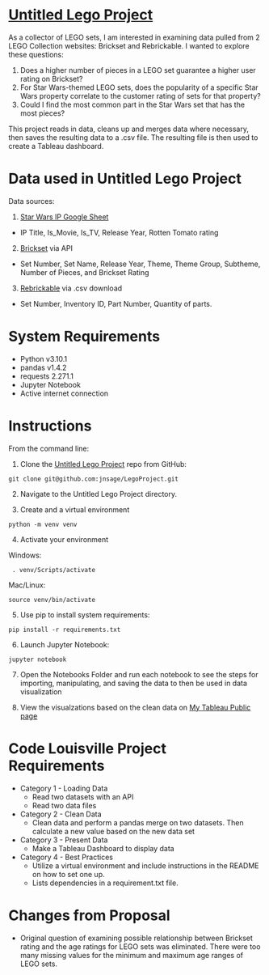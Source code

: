 # [Untitled Lego Project](https://github.com/jnsage/LegoProject) 

As a collector of LEGO sets, I am interested in examining data pulled from 2 LEGO Collection websites: Brickset and Rebrickable. I wanted to explore these questions:

1) Does a higher number of pieces in a LEGO set guarantee a higher user rating on Brickset?
2) For Star Wars-themed LEGO sets, does the popularity of a specific Star Wars property correlate to the customer rating of sets for that property?
3) Could I find the most common part in the Star Wars set that has the most pieces?

This project reads in data, cleans up and merges data where necessary, then saves the resulting data to a .csv file. The resulting file is then used to create a Tableau dashboard.

# Data used in Untitled Lego Project
Data sources: 
1) [Star Wars IP Google Sheet](https://docs.google.com/spreadsheets/d/1xw7y9yawF6i35BTfP9M1uUawJvwpacz01Xq4MEZszBs/edit#gid=0)
- IP Title, Is_Movie, Is_TV, Release Year, Rotten Tomato rating
2) [Brickset](https://brickset.com/) via  API
- Set Number, Set Name, Release Year, Theme, Theme Group, Subtheme, Number of Pieces, and Brickset Rating
3) [Rebrickable](https://rebrickable.com) via .csv download 
- Set Number, Inventory ID, Part Number, Quantity of parts. 


# System Requirements
- Python v3.10.1
- pandas v1.4.2
- requests 2.271.1
- Jupyter Notebook
- Active internet connection
  
   
# Instructions 
From the command line:
1) Clone the [Untitled Lego Project](https://github.com/jnsage/LegoProject) repo from GitHub:
```
git clone git@github.com:jnsage/LegoProject.git
```
2) Navigate to the Untitled Lego Project directory.

3) Create and a virtual environment 
```
python -m venv venv
```
4) Activate your environment 

Windows:
```
 . venv/Scripts/activate
```
 Mac/Linux:
```
source venv/bin/activate
```
5) Use pip to install system requirements:
```
pip install -r requirements.txt
```
6) Launch Jupyter Notebook:
```
jupyter notebook
``` 

7) Open the Notebooks Folder and run each notebook to see the steps for importing, manipulating, and saving the data to then be used in data visualization

7) View the visualzations based on the clean data on [My Tableau Public page](https://public.tableau.com/app/profile/jnsage/viz/)


# Code Louisville Project Requirements
- Category 1 - Loading Data
    - Read two datasets with an API
    - Read two data files 
- Category 2 - Clean Data
    - Clean data and perform a pandas merge on two datasets. Then calculate a new value based on the new data set
- Category 3 - Present Data
    - Make a Tableau Dashboard to display data
- Category 4 - Best Practices
    - Utilize a virtual environment and include instructions in the README on how to set one up.
    - Lists dependencies in a requirement.txt file.

# Changes from Proposal
- Original question of examining possible relationship between Brickset rating and the age ratings for LEGO sets was eliminated. There were too many missing values for the minimum and maximum age ranges of LEGO sets.
 



